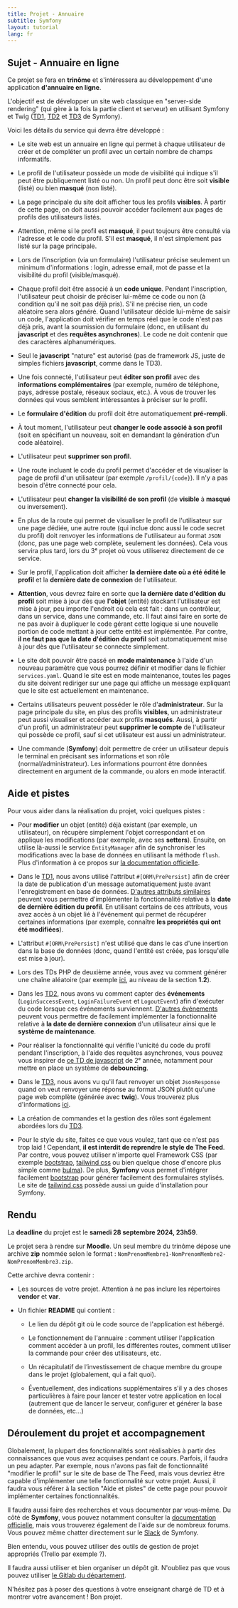 ```yaml
---
title: Projet - Annuaire
subtitle: Symfony
layout: tutorial
lang: fr
---
```


## Sujet - Annuaire en ligne

Ce projet se fera en **trinôme** et s'intéressera au développement d'une application **d'annuaire en ligne**.

L'objectif est de développer un site web classique en "server-side rendering" (qui gère à la fois la partie client et serveur) en utilisant Symfony et Twig ([TD1]({{site.baseurl}}/tutorials/tutorial1), [TD2]({{site.baseurl}}/tutorials/tutorial2) et [TD3]({{site.baseurl}}/tutorials/tutorial3) de Symfony).

Voici les détails du service qui devra être développé :

* Le site web est un annuaire en ligne qui permet à chaque utilisateur de créer et de compléter un profil avec un certain nombre de champs informatifs.

* Le profil de l'utilisateur possède un mode de visibilité qui indique s'il peut être publiquement listé ou non. Un profil peut donc être soit **visible** (listé) ou bien **masqué** (non listé).

* La page principale du site doit afficher tous les profils **visibles**. À partir de cette page, on doit aussi pouvoir accéder facilement aux pages de profils des utilisateurs listés.

* Attention, même si le profil est **masqué**, il peut toujours être consulté via l'adresse et le code du profil. S'il est **masqué**, il n'est simplement pas listé sur la page principale.

* Lors de l'inscription (via un formulaire) l'utilisateur précise seulement un minimum d'informations : login, adresse email, mot de passe et la visibilité du profil (visible/masqué).

* Chaque profil doit être associé à un **code unique**. Pendant l'inscription, l'utilisateur peut choisir de préciser lui-même ce code ou non (à condition qu'il ne soit pas déjà pris). S'il ne précise rien, un code aléatoire sera alors généré. Quand l'utilisateur décide lui-même de saisir un code, l'application doit vérifier en temps réel que le code n'est pas déjà pris, avant la soumission du formulaire (donc, en utilisant du **javascript** et des **requêtes asynchrones**). Le code ne doit contenir que des caractères alphanumériques.

* Seul le **javascript** "nature" est autorisé (pas de framework JS, juste de simples fichiers **javascript**, comme dans le TD3).

* Une fois connecté, l'utilisateur peut **éditer son profil** avec des **informations complémentaires** (par exemple, numéro de téléphone, pays, adresse postale, réseaux sociaux, etc.). À vous de trouver les données qui vous semblent intéressantes à préciser sur le profil.

* Le **formulaire d'édition** du profil doit être automatiquement **pré-rempli**.

* À tout moment, l'utilisateur peut **changer le code associé à son profil** (soit en spécifiant un nouveau, soit en demandant la génération d'un code aléatoire).

* L'utilisateur peut **supprimer son profil**.

* Une route incluant le code du profil permet d'accéder et de visualiser la page de profil d'un utilisateur (par exemple `/profil/{code}`). Il n'y a pas besoin d'être connecté pour cela.

* L'utilisateur peut **changer la visibilité de son profil** (de **visible** à **masqué** ou inversement).

* En plus de la route qui permet de visualiser le profil de l'utilisateur sur une page dédiée, une autre route (qui inclue donc aussi le code secret du profil) doit renvoyer les informations de l'utilisateur au format `JSON` (donc, pas une page web complète, seulement les données). Cela vous servira plus tard, lors du 3ᵉ projet où vous utiliserez directement de ce service.

* Sur le profil, l'application doit afficher **la dernière date où a été édité le profil** et la **dernière date de connexion** de l'utilisateur. 

* **Attention**, vous devrez faire en sorte que **la dernière date d'édition du profil** soit mise à jour dès que **l'objet** (entité) stockant l'utilisateur est mise à jour, peu importe l'endroit où cela est fait : dans un contrôleur, dans un service, dans une commande, etc. Il faut ainsi faire en sorte de ne pas avoir à dupliquer le code gérant cette logique si une nouvelle portion de code mettant à jour cette entité est implémentée. Par contre, **il ne faut pas que la date d'édition du profil** soit automatiquement mise à jour dès que l'utilisateur se connecte simplement.

* Le site doit pouvoir être passé en **mode maintenance** à l'aide d'un nouveau paramètre que vous pourrez définir et modifier dans le fichier `services.yaml`. Quand le site est en mode maintenance, toutes les pages du site doivent rediriger sur une page qui affiche un message expliquant que le site est actuellement en maintenance.

* Certains utilisateurs peuvent posséder le rôle d'**administrateur**. Sur la page principale du site, en plus des profils **visibles**, un administrateur peut aussi visualiser et accéder aux profils **masqués**. Aussi, à partir d'un profil, un administrateur peut **supprimer le compte** de l'utilisateur qui possède ce profil, sauf si cet utilisateur est aussi un administrateur.

* Une commande (**Symfony**) doit permettre de créer un utilisateur depuis le terminal en précisant ses informations et son rôle (normal/administrateur). Les informations pourront être données directement en argument de la commande, ou alors en mode interactif.

## Aide et pistes

Pour vous aider dans la réalisation du projet, voici quelques pistes :

* Pour **modifier** un objet (entité) déjà existant (par exemple, un utilisateur), on récupère simplement l'objet correspondant et on applique les modifications (par exemple, avec ses **setters**). Ensuite, on utilise là-aussi le service `EntityManager` afin de synchroniser les modifications avec la base de données en utilisant la méthode `flush`. Plus d'information à ce propos sur [la documentation officielle](https://symfony.com/doc/current/doctrine.html#updating-an-object).

* Dans le [TD1]({{site.baseurl}}/tutorials/tutorial1), nous avons utilisé l'attribut `#[ORM\PrePersist]` afin de créer la date de publication d'un message automatiquement juste avant l'enregistrement en base de données. [D'autres attributs similaires](https://www.doctrine-project.org/projects/doctrine-orm/en/current/reference/events.html) peuvent vous permettre d'implémenter la fonctionnalité relative à la **date de dernière édition du profil**. En utilisant certains de ces attributs, vous avez accès à un objet lié à l'événement qui permet de récupérer certaines informations (par exemple, connaître **les propriétés qui ont été modifiées**).

* L'attribut `#[ORM\PrePersist]` n'est utilisé que dans le cas d'une insertion dans la base de données (donc, quand l'entité est créée, pas lorsqu'elle est mise à jour).

* Lors des TDs PHP de deuxième année, vous avez vu comment générer une chaîne aléatoire (par exemple [ici](https://romainlebreton.github.io/R3.01-DeveloppementWeb/tutorials/tutorial8.html), au niveau de la section **1.2**).

* Dans les [TD2]({{site.baseurl}}/tutorials/tutorial2), nous avons vu comment capter des **événements** (`LoginSuccessEvent`, `LoginFailureEvent` et `LogoutEvent`) afin d'exécuter du code lorsque ces événements surviennent. [D'autres événements](https://symfony.com/doc/current/event_dispatcher.html) peuvent vous permettre de facilement implémenter la fonctionnalité relative à **la date de dernière connexion** d'un utilisateur ainsi que le **système de maintenance**.

* Pour réaliser la fonctionnalité qui vérifie l'unicité du code du profil pendant l'inscription, à l'aide des requêtes asynchrones, vous pouvez vous inspirer de [ce TD de javascript](https://gitlabinfo.iutmontp.univ-montp2.fr/r4.01-developpementweb/TD5) de 2ᵉ année, notamment pour mettre en place un système de **debouncing**.

* Dans le [TD3]({{site.baseurl}}/tutorials/tutorial3), nous avons vu qu'il faut renvoyer un objet `JsonResponse` quand on veut renvoyer une réponse au format JSON plutôt qu'une page web complète (générée avec **twig**). Vous trouverez plus d'informations [ici](https://symfony.com/doc/current/components/http_foundation.html#creating-a-json-response).

* La création de commandes et la gestion des rôles sont également abordées lors du [TD3]({{site.baseurl}}/tutorials/tutorial3).

* Pour le style du site, faites ce que vous voulez, tant que ce n'est pas trop laid ! Cependant, **il est interdit de reprendre le style de The Feed**. Par contre, vous pouvez utiliser n'importe quel Framework CSS (par exemple [bootstrap](https://getbootstrap.com/docs/5.3/getting-started/download/), [tailwind css](https://tailwindcss.com/) ou bien quelque chose d'encore plus simple comme [bulma](https://bulma.io/)). De plus, **Symfony** vous permet d'intégrer facilement [bootstrap](https://symfony.com/doc/current/form/bootstrap5.html) pour générer facilement des formulaires stylisés. Le site de [tailwind css](https://tailwindcss.com/docs/guides/symfony) possède aussi un guide d'installation pour Symfony.

## Rendu

La **deadline** du projet est le **samedi 28 septembre 2024, 23h59**.

Le projet sera à rendre sur **Moodle**. Un seul membre du trinôme dépose une archive **zip** nommée selon le format : `NomPrenomMembre1-NomPrenomMembre2-NomPrenomMembre3.zip`.

Cette archive devra contenir :

* Les sources de votre projet. Attention à ne pas inclure les répertoires **vendor** et **var**.

* Un fichier **README** qui contient :

    * Le lien du dépôt git où le code source de l'application est hébergé.

    * Le fonctionnement de l'annuaire : comment utiliser l'application comment accéder à un profil, les différentes routes, comment utiliser la commande pour créer des utilisateurs, etc.

    * Un récapitulatif de l’investissement de chaque membre du groupe dans le projet (globalement, qui a fait quoi).

    * Éventuellement, des indications supplémentaires s'il y a des choses particulières à faire pour lancer et tester votre application en local (autrement que de lancer le serveur, configurer et générer la base de données, etc...)

## Déroulement du projet et accompagnement

Globalement, la plupart des fonctionnalités sont réalisables à partir des connaissances que vous avez acquises pendant ce cours. Parfois, il faudra un peu adapter. Par exemple, nous n'avons pas fait de fonctionnalité "modifier le profil" sur le site de base de The Feed, mais vous devriez être capable d'implémenter une telle fonctionnalité sur votre projet. Aussi, il faudra vous référer à la section "Aide et pistes" de cette page pour pouvoir implémenter certaines fonctionnalités.

Il faudra aussi faire des recherches et vous documenter par vous-même. Du côté de **Symfony**, vous pouvez notamment consulter la [documentation officielle](https://symfony.com/doc/current/index.html), mais vous trouverez également de l'aide sur de nombreux forums. Vous pouvez même chatter directement sur le [Slack](https://symfony-devs.slack.com/ssb/redirect) de Symfony.

Bien entendu, vous pouvez utiliser des outils de gestion de projet appropriés (Trello par exemple ?). 

Il faudra aussi utiliser et bien organiser un dépôt git. N'oubliez pas que vous pouvez utiliser [le Gitlab du département](https://gitlabinfo.iutmontp.univ-montp2.fr).

N'hésitez pas à poser des questions à votre enseignant chargé de TD et à montrer votre avancement ! Bon projet.
